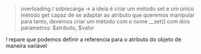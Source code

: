 > overloading / sobrecarga 
    -> a ideia é criar um método set e um único método get capaz de se adaptar ao atributo que queremos manipular
    para tanto, devemos criar um método com o nome __set() com dois parametros: $atributo, $valor

! repare que podemos definir a referencia para o atributo do objeto de maneira variável

